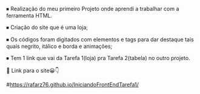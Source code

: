 ⏹ Realização do meu primeiro Projeto onde aprendi a trabalhar com a ferramenta HTML.

⏹ Criação do site que é uma loja;

⏹ Os códigos foram digitados com elementos e tags para dar destaque tais quais negrito, itálico e borda e animações;

⏹ Tem 1 link que vai da Tarefa 1(loja) pra Tarefa 2(tabela) no outro projeto.

💠 Link para o site😀👇

#https://rafarz76.github.io/IniciandoFrontEndTarefa1/
